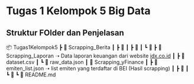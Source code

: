 # Tugas 1 Kelompok 5 Big Data
## Struktur FOlder dan Penjelasan
📦 Tugas1Kelompok5
┣ 📂 Scrapping_Berita
┃ ┣ 📜 
┃ ┣ 📜 
┃ ┗ 📜 
┣ 📂 Scrapping_Laporan ➝ Data laporan keuangan dari website [idx.co.id]([https://github.com/](https://www.idx.co.id/id/perusahaan-tercatat/laporan-keuangan-dan-tahunan)) 
┃ ┣ 📜 dataset.csv
┃ ┗ 📜 raw_data.json
┃ 📂 Scrapping_yFinance
┃ ┣ 📜 emiten_list.json ➝ list emiten yang terdaftar di BEI (Hasil scrapping)
┃ ┣ 📜 
┃ ┗ 📜
┗ 📜 README.md
